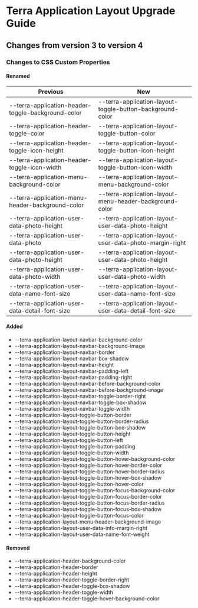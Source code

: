 # Terra Application Layout Upgrade Guide
## Changes from version 3 to version 4
### Changes to CSS Custom Properties

#### Renamed
| Previous | New |
|-|-|
| --terra-application-header-toggle-background-color | --terra-application-layout-toggle-button-background-color |
| --terra-application-header-toggle-color | --terra-application-layout-toggle-button-color |
| --terra-application-header-toggle-icon-height | --terra-application-layout-toggle-button-icon-height |
| --terra-application-header-toggle-icon-width | --terra-application-layout-toggle-button-icon-width |
| --terra-application-menu-background-color | --terra-application-layout-menu-background-color |
| --terra-application-menu-header-background-color | --terra-application-layout-menu-header-background-color |
| --terra-application-user-data-photo-height | --terra-application-layout-user-data-photo-height |
| --terra-application-user-data-photo | --terra-application-layout-user-data-photo-margin-right |
| --terra-application-user-data-photo-height | --terra-application-layout-user-data-photo-height |
| --terra-application-user-data-photo-width | --terra-application-layout-user-data-photo-width |
| --terra-application-user-data-name-font-size | --terra-application-layout-user-data-name-font-size |
| --terra-application-user-data-detail-font-size | --terra-application-layout-user-data-detail-font-size |

#### Added
* --terra-application-layout-navbar-background-color
* --terra-application-layout-navbar-background-image
* --terra-application-layout-navbar-border
* --terra-application-layout-navbar-box-shadow
* --terra-application-layout-navbar-height
* --terra-application-layout-navbar-padding-left
* --terra-application-layout-navbar-padding-right
* --terra-application-layout-navbar-before-background-color
* --terra-application-layout-navbar-before-background-image
* --terra-application-layout-navbar-toggle-border-right
* --terra-application-layout-navbar-toggle-box-shadow
* --terra-application-layout-navbar-toggle-width
* --terra-application-layout-toggle-button-border
* --terra-application-layout-toggle-button-border-radius
* --terra-application-layout-toggle-button-box-shadow
* --terra-application-layout-toggle-button-height
* --terra-application-layout-toggle-button-left
* --terra-application-layout-toggle-button-padding
* --terra-application-layout-toggle-button-width
* --terra-application-layout-toggle-button-hover-background-color
* --terra-application-layout-toggle-button-hover-border-color
* --terra-application-layout-toggle-button-hover-border-radius
* --terra-application-layout-toggle-button-hover-box-shadow
* --terra-application-layout-toggle-button-hover-color
* --terra-application-layout-toggle-button-focus-background-color
* --terra-application-layout-toggle-button-focus-border-color
* --terra-application-layout-toggle-button-focus-border-radius
* --terra-application-layout-toggle-button-focus-box-shadow
* --terra-application-layout-toggle-button-focus-color
* --terra-application-layout-menu-header-background-image
* --terra-application-layout-user-data-info-margin-right
* --terra-application-layout-user-data-name-font-weight

#### Removed
* --terra-application-header-background-color
* --terra-application-header-border
* --terra-application-header-height
* --terra-application-header-toggle-border-right
* --terra-application-header-toggle-box-shadow
* --terra-application-header-toggle-width
* --terra-application-header-toggle-hover-background-color
